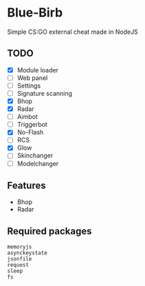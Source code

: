 # Blue-Birb
Simple CS:GO external cheat made in NodeJS

## TODO
- [x] Module loader
- [ ] Web panel
- [ ] Settings
- [ ] Signature scanning
- [x] Bhop
- [x] Radar
- [ ] Aimbot
- [ ] Triggerbot
- [x] No-Flash
- [ ] RCS
- [x] Glow
- [ ] Skinchanger
- [ ] Modelchanger

## Features
- Bhop
- Radar

## Required packages
```
memoryjs
asynckeystate
jsonfile
request
sleep
fs
```
